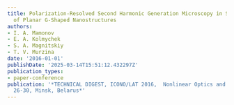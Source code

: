 ```yaml
---
title: Polarization-Resolved Second Harmonic Generation Microscopy in Studies of Chirality
  of Planar G-Shaped Nanostructures
authors:
- I. A. Mamonov
- E. A. Kolmychek
- S. A. Magnitskiy
- T. V. Murzina
date: '2016-01-01'
publishDate: '2025-03-14T15:51:12.432297Z'
publication_types:
- paper-conference
publication: '*TECHNICAL DIGEST, ICONO/LAT 2016,  Nonlinear Optics and Novel Phenomena,  September
  26-30, Minsk, Belarus*'
---
```

